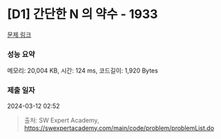 # [D1] 간단한 N 의 약수 - 1933 

[문제 링크](https://swexpertacademy.com/main/code/problem/problemDetail.do?contestProbId=AV5PhcWaAKIDFAUq) 

### 성능 요약

메모리: 20,004 KB, 시간: 124 ms, 코드길이: 1,920 Bytes

### 제출 일자

2024-03-12 02:52



> 출처: SW Expert Academy, https://swexpertacademy.com/main/code/problem/problemList.do